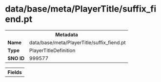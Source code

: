 <h1>data/base/meta/PlayerTitle/suffix_fiend.pt</h1><table><tr><th colspan="100%">Metadata</th></tr><tr><td><b>Name</b></td><td>data/base/meta/PlayerTitle/suffix_fiend.pt</td></tr><tr><td><b>Type</b></td><td>PlayerTitleDefinition</td></tr><tr><td><b>SNO ID</b></td><td>999577</td></tr></table>

<table><tr><th colspan="100%">Fields</th></tr></table>

